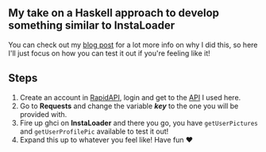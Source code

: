 ## My take on a Haskell approach to develop something similar to InstaLoader

You can check out my [blog post](https://pcosta99.github.io/posts/InstaLoader) for a lot more info on why I did this, so here I'll just focus on how you can test it out if you're feeling like it!

## Steps

1. Create an account in [RapidAPI](https://rapidapi.com), login and get to the [API](https://rapidapi.com/logicbuilder/api/instragram-data1) I used here.
2. Go to **Requests** and change the variable ***key*** to the one you will be provided with.
3. Fire up ghci on **InstaLoader** and there you go, you have ``getUserPictures`` and ``getUserProfilePic`` available to test it out!
4. Expand this up to whatever you feel like! Have fun :heart:
